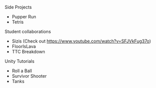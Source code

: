 Side Projects
- Pupper Run
- Tetris

Student collaborations
- Sizis (Check out https://www.youtube.com/watch?v=SFJVkFug37o)
- FloorIsLava
- TTC Breakdown

Unity Tutorials
- Roll a Ball
- Survivor Shooter
- Tanks


